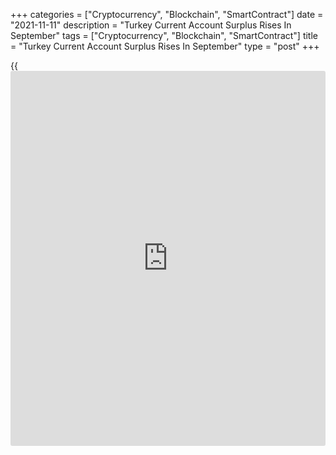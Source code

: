 +++
categories = ["Cryptocurrency", "Blockchain", "SmartContract"]
date = "2021-11-11"
description = "Turkey Current Account Surplus Rises In September"
tags = ["Cryptocurrency", "Blockchain", "SmartContract"]
title = "Turkey Current Account Surplus Rises In September"
type = "post"
+++

{{<iframe id="large-banner" src="https://www.bounty.group/#slide=27.0" width="100%" height="600" scrolling="no" style="border: 0px solid rgb(216, 221, 230); border-radius: 3px;">}}

Turkey's current account surplus increased in September, data from the
central bank showed on Thursday.

The current account surplus increased to $1.652 billion in September
from $814 million in August. Economists had forecast a surplus of $1.7
billion.

The goods trade deficit increased to $1.023 billion in September, while
the services surplus fell to $3.674 billion.

Gold and energy excluded current account indicated $5.581 billion
surplus, which was observed as $3.27 billion surplus in the same month
of the previous year.

Under services, travel item recorded a net inflow of $2.983 billion in
September.

The primary income account posted a net outflow of $1.037 million in
September, while the secondary income account surplus was $38.00
million.

The capital account deficit was $2.0 million in September. The financial
account registered a deficit of $2.183 billion.

For comments and feedback [contact](https://www.playgroundfx.com/contact/): editorial@rtt[news](https://www.letsplayfx.com/blog/forex-news-website/).com

[Economic News][1]

 **What parts of the world are seeing the best (and worst) economic
performances lately? Click[here][2] to check out our [Econ Scorecard][2]
and find out! See up-to-the-moment [ranking](https://www.playgroundfx.com/blog/crypto-exchange-ranking/)s for the best and worst
performers in [GDP][2], [unemployment rate][3], [inflation][4] and much
more.**

   1. www.rtt[news](https://www.letsplayfx.com/blog/forex-news-website/).com/Content/EconomicNews.aspx
   2. www.rtt[news](https://www.letsplayfx.com/blog/forex-news-website/).com/economic-scorecard/world-rank/GDP/highest-performance.aspx
   3. www.rtt[news](https://www.letsplayfx.com/blog/forex-news-website/).com/economic-scorecard/world-rank/unemployment-rate/lowest-performance.aspx
   4. www.rtt[news](https://www.letsplayfx.com/blog/forex-news-website/).com/economic-scorecard/world-rank/CPI/highest-performance.aspx